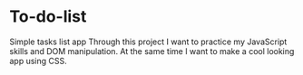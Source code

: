 # To-do-list
Simple tasks list app
Through this project I want to practice my JavaScript skills and DOM manipulation.
At the same time I want to make a cool looking app using CSS.
